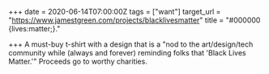 +++
date = 2020-06-14T07:00:00Z
tags = ["want"]
target_url = "https://www.jamestgreen.com/projects/blacklivesmatter"
title = "#000000 {lives:matter;}."

+++
A must-buy t-shirt with a design that is a "nod to the art/design/tech community while (always and forever) reminding folks that 'Black Lives Matter.'" Proceeds go to worthy charities.